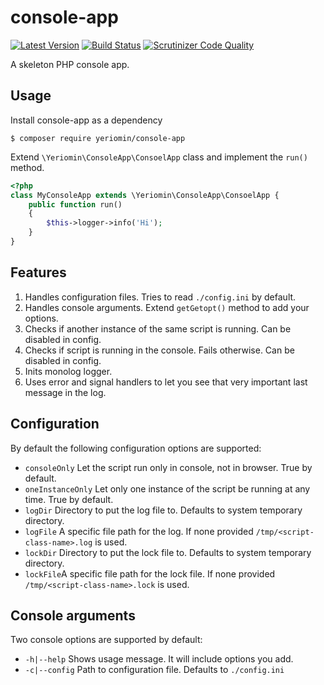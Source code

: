 console-app
===========

[![Latest Version](https://img.shields.io/packagist/v/yeriomin/console-app.svg)](https://packagist.org/packages/yeriomin/console-app)
[![Build Status](https://travis-ci.org/yeriomin/console-app.svg?branch=master)](https://travis-ci.org/yeriomin/console-app)
[![Scrutinizer Code Quality](https://scrutinizer-ci.com/g/yeriomin/console-app/badges/quality-score.png)](https://scrutinizer-ci.com/g/yeriomin/console-app)

A skeleton PHP console app.

Usage
-----

Install console-app as a dependency

`$ composer require yeriomin/console-app`

Extend `\Yeriomin\ConsoleApp\ConsoelApp` class and implement the `run()` method.

```php
<?php
class MyConsoleApp extends \Yeriomin\ConsoleApp\ConsoelApp {
    public function run()
    {
        $this->logger->info('Hi');
    }
}
```

Features
--------

1. Handles configuration files. Tries to read `./config.ini` by default.
2. Handles console arguments. Extend `getGetopt()` method to add your options.
3. Checks if another instance of the same script is running. Can be disabled in config.
4. Checks if script is running in the console. Fails otherwise. Can be disabled in config.
5. Inits monolog logger.
6. Uses error and signal handlers to let you see that very important last message in the log.

Configuration
-------------

By default the following configuration options are supported:

* `consoleOnly` Let the script run only in console, not in browser. True by default.
* `oneInstanceOnly` Let only one instance of the script be running at any time. True by default.
* `logDir` Directory to put the log file to. Defaults to system temporary directory.
* `logFile` A specific file path for the log. If none provided `/tmp/<script-class-name>.log` is used.
* `lockDir` Directory to put the lock file to. Defaults to system temporary directory.
* `lockFile`A specific file path for the lock file. If none provided `/tmp/<script-class-name>.lock` is used.

Console arguments
-----------------

Two console options are supported by default:

* `-h|--help` Shows usage message. It will include options you add.
* `-c|--config` Path to configuration file. Defaults to `./config.ini`
